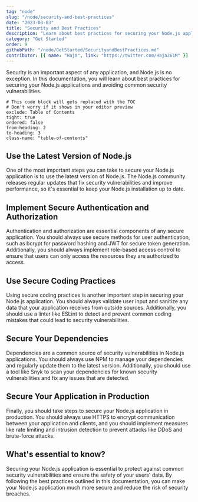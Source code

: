 ```yaml
---
tag: "node"
slug: "/node/security-and-best-practices"
date: "2023-03-03"
title: "Security and Best Practices"
description: "Learn about best practices for securing your Node.js applications and avoiding common security vulnerabilities"
category: "Get Started"
order: 9
githubPath: "/node/GetStarted/SecurityandBestPractices.md"
contributor: [{ name: "Haja", link: "https://twitter.com/Haja261M" }]
---
```



Security is an important aspect of any application, and Node.js is no exception. In this documentation, you will learn about best practices for securing your Node.js applications and avoiding common security vulnerabilities.

```toc
# This code block will gets replaced with the TOC
# Don't worry if it shows in your editor preview
exclude: Table of Contents
tight: true
ordered: false
from-heading: 2
to-heading: 3
class-name: "table-of-contents"
```
## Use the Latest Version of Node.js

One of the most important steps you can take to secure your Node.js application is to use the latest version of Node.js. The Node.js community releases regular updates that fix security vulnerabilities and improve performance, so it's essential to keep your Node.js installation up to date.

## Implement Secure Authentication and Authorization

Authentication and authorization are essential components of any secure application. You should always use secure methods for user authentication, such as bcrypt for password hashing and JWT for secure token generation. Additionally, you should always implement role-based access control to ensure that users can only access the resources they are authorized to access.

## Use Secure Coding Practices

Using secure coding practices is another important step in securing your Node.js application. You should always validate user input and sanitize any data that your application receives from outside sources. Additionally, you should use a linter like ESLint to detect and prevent common coding mistakes that could lead to security vulnerabilities.

## Secure Your Dependencies

Dependencies are a common source of security vulnerabilities in Node.js applications. You should always use NPM to manage your dependencies and regularly update them to the latest version. Additionally, you should use a tool like Snyk to scan your dependencies for known security vulnerabilities and fix any issues that are detected.

## Secure Your Application in Production

Finally, you should take steps to secure your Node.js application in production. You should always use HTTPS to encrypt communication between your application and clients, and you should implement measures like rate limiting and intrusion detection to prevent attacks like DDoS and brute-force attacks.

## What's essential to know?

Securing your Node.js application is essential to protect against common security vulnerabilities and ensure the safety of your users' data. By following the best practices outlined in this documentation, you can make your Node.js application much more secure and reduce the risk of security breaches.